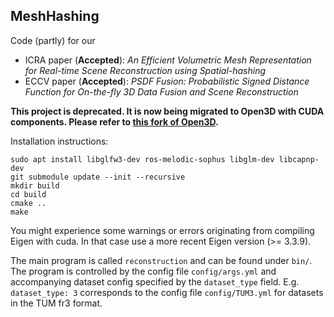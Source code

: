 MeshHashing
------
Code (partly) for our
- ICRA paper (**Accepted**): *An Efficient Volumetric Mesh Representation for 
Real-time Scene Reconstruction using Spatial-hashing*
- ECCV paper (**Accepted**): *PSDF Fusion: Probabilistic Signed Distance Function for On-the-fly 3D Data Fusion and Scene Reconstruction*

**This project is deprecated. It is now being migrated to Open3D with CUDA components. Please refer to [this fork of Open3D](https://github.com/theNded/Open3D/tree/cuda).**

Installation instructions:
```
sudo apt install libglfw3-dev ros-melodic-sophus libglm-dev libcapnp-dev
git submodule update --init --recursive 
mkdir build
cd build
cmake ..
make 
```

You might experience some warnings or errors originating from compiling Eigen with cuda. 
In that case use a more recent Eigen version (>= 3.3.9).


The main program is called `reconstruction` and can be found under `bin/`.
The program is controlled by the config file `config/args.yml` and accompanying dataset config specified by
the `dataset_type` field. E.g. `dataset_type: 3` corresponds to the config file `config/TUM3.yml` for datasets in the TUM fr3 format. 